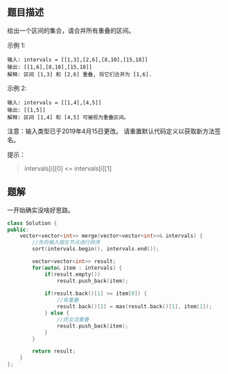## 题目描述

给出一个区间的集合，请合并所有重叠的区间。

 

示例 1:
```
输入: intervals = [[1,3],[2,6],[8,10],[15,18]]
输出: [[1,6],[8,10],[15,18]]
解释: 区间 [1,3] 和 [2,6] 重叠, 将它们合并为 [1,6].
```

示例 2:
```
输入: intervals = [[1,4],[4,5]]
输出: [[1,5]]
解释: 区间 [1,4] 和 [4,5] 可被视为重叠区间。
```
注意：输入类型已于2019年4月15日更改。 请重置默认代码定义以获取新方法签名。

 

提示：
> intervals[i][0] <= intervals[i][1]

## 题解
一开始确实没啥好思路。

```C++
class Solution {
public:
    vector<vector<int>> merge(vector<vector<int>>& intervals) {
        //先将输入按左节点进行排序
        sort(intervals.begin(), intervals.end());

        vector<vector<int>> result;
        for(auto& item : intervals) {
            if(result.empty())
                result.push_back(item);
            
            if(result.back()[1] >= item[0]) {
                //有重叠
                result.back()[1] = max(result.back()[1], item[1]);
            } else {
                //完全没重叠
                result.push_back(item);
            }
        }

        return result;
    }
};
```